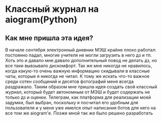 # Классный журнал на aiogram(Python)
## Как мне пришла эта идея?
В начале сентября электронный дневник МЭШ крайне плохо работал: постоянно падал, многие учителя не могли загрузить в него дз и тп. Хоть это и давало мне давало дополнительный повод не делать дз, но все таки вывзывало дискомфорт.
Так же мне никогда не нравилось, когда какую-то очень важную информацию скидывали в классные чаты, которые я никогда не читал. К тому же искать что-то важное среди сотен сообщений и десятов фотографий меня всегда раздражало.
Таким образом мне пришла идея создать свой классный журнал, который будет автономным от МЭШ и будет содержать не только дз и оценки. Телеграм, как платформа для реализации моей задумки, был выбран, поскольку я посчитал его удобным для пользователя и у меня уже имелся опыт написания ботов для него на все том же aiogram'е. Позже мной так же было решено разработать 
